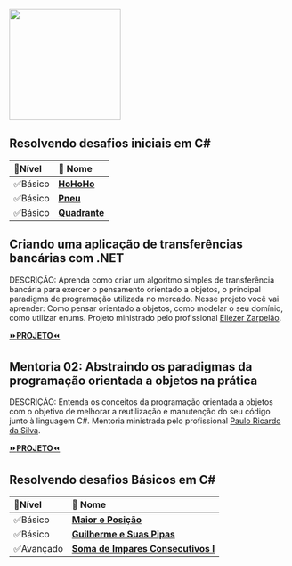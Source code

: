 <div  style="display: inline_block"><br>
  <img align="center" eight="200" width="200"  src="https://user-images.githubusercontent.com/71510774/136876811-9b867092-eacc-4650-96f0-3dd4b251233f.png" />
 </div>


## Resolvendo desafios iniciais em C#

| 📌**Nível** | 📌 **Nome** | 
| :--- |  :--- | 
| ✅Básico | [**HoHoHo**](https://github.com/KalebeSantana/NewTalents-3.NET/blob/main/DesafiosDeCodigo/HoHoHo/Program.cs) |
| ✅Básico | [**Pneu**](https://github.com/KalebeSantana/NewTalents-3.NET/blob/main/DesafiosDeCodigo/Pneu/Program.cs) |
| ✅Básico | [**Quadrante**](https://github.com/KalebeSantana/NewTalents-3.NET/blob/main/DesafiosDeCodigo/Quadrante/Program.cs) |


## Criando uma aplicação de transferências bancárias com .NET
DESCRIÇÃO: Aprenda como criar um algoritmo simples de transferência bancária para exercer o pensamento orientado a objetos, o principal paradigma de programação utilizada no mercado. Nesse projeto você vai aprender: Como pensar orientado a objetos, como modelar o seu domínio, como utilizar enums. Projeto ministrado pelo profissional [
Eliézer Zarpelão](https://www.linkedin.com/in/eliezerzarpelao/).

[⏩**PROJETO**⏪](https://github.com/KalebeSantana/APP-TRANSFERENCIA-BANCARIA)

## Mentoria 02: Abstraindo os paradigmas da programação orientada a objetos na prática
DESCRIÇÃO: Entenda os conceitos da programação orientada a objetos com o objetivo de melhorar a reutilização e manutenção do seu código junto à linguagem C#. Mentoria ministrada pelo profissional [Paulo Ricardo da Silva](https://www.linkedin.com/in/paulo-ricardo-da-silva-654a2944/).

[⏩**PROJETO**⏪](https://github.com/KalebeSantana/NewTalents-3.NET/tree/main/EverisStore)

## Resolvendo desafios Básicos em C#

| 📌**Nível** | 📌 **Nome** | 
| :--- |  :--- | 
| ✅Básico | [**Maior e Posição**](https://github.com/KalebeSantana/NewTalents-3.NET/blob/main/DesafiosDeCodigo/MaiorEPosicao/Program.cs) |
| ✅Básico | [**Guilherme e Suas Pipas**](https://github.com/KalebeSantana/NewTalents-3.NET/blob/main/DesafiosDeCodigo/GuilhermeESuasPipas/Program.cs) |
| ✅Avançado | [**Soma de Impares Consecutivos I**](https://github.com/KalebeSantana/NewTalents-3.NET/blob/main/DesafiosDeCodigo/SomaDeImparesConsecutivos1/Program.cs) |
